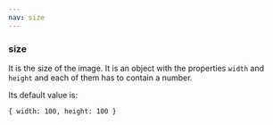 ```yaml
---
nav: size
---
```


### size

It is the size of the image. It is an object with the properties `width` and `height` and each of them has to contain a number.

Its default value is:

`{ width: 100, height: 100 }`
